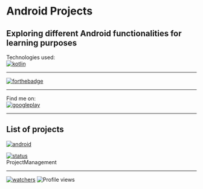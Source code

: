 # Android Projects
Exploring different Android functionalities for learning purposes
------

Technologies used:    
[![kotlin](https://img.shields.io/badge/Kotlin-0095D5?&style=for-the-badge&logo=kotlin&logoColor=white)](#)  

----- 

[![forthebadge](https://forthebadge.com/images/badges/built-for-android.svg)](https://forthebadge.com)  

-----
Find me on:  
[![googleplay](https://img.shields.io/badge/Google_Play-414141?style=for-the-badge&logo=google-play&logoColor=white)](https://bit.ly/CeciliaPlaystore)   

-----  
## List of projects  
[![android](https://img.shields.io/badge/Android-3DDC84?style=for-the-badge&logo=android&logoColor=white)](#)  

[![status](https://img.shields.io/badge/Project%20status-Under%20development-brightgreen)](#)  
ProjectManagement

----- 

[![watchers](https://img.shields.io/github/watchers/cecydb11/android_examples.svg)](#) 
![Profile views](https://gpvc.arturio.dev/cecydb11)

